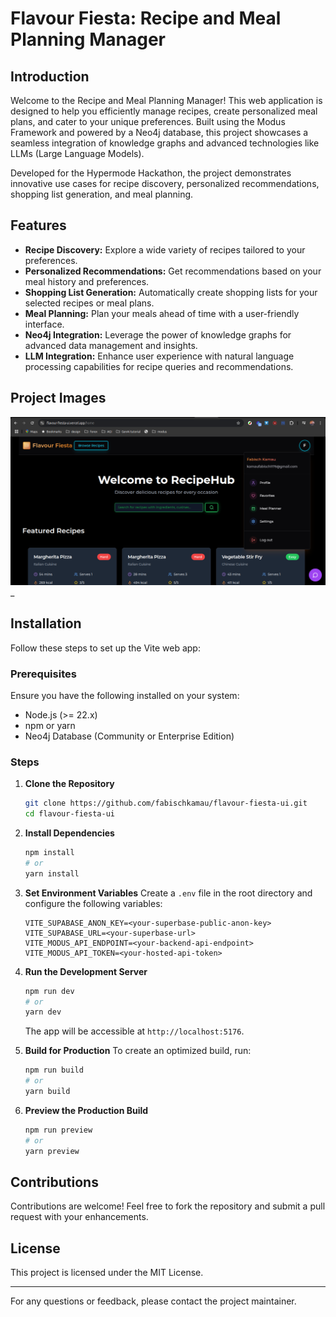 # Flavour Fiesta: Recipe and Meal Planning Manager

## Introduction

Welcome to the Recipe and Meal Planning Manager! This web application is designed to help you efficiently manage recipes, create personalized meal plans, and cater to your unique preferences. Built using the Modus Framework and powered by a Neo4j database, this project showcases a seamless integration of knowledge graphs and advanced technologies like LLMs (Large Language Models).

Developed for the Hypermode Hackathon, the project demonstrates innovative use cases for recipe discovery, personalized recommendations, shopping list generation, and meal planning.

## Features

- **Recipe Discovery:** Explore a wide variety of recipes tailored to your preferences.
- **Personalized Recommendations:** Get recommendations based on your meal history and preferences.
- **Shopping List Generation:** Automatically create shopping lists for your selected recipes or meal plans.
- **Meal Planning:** Plan your meals ahead of time with a user-friendly interface.
- **Neo4j Integration:** Leverage the power of knowledge graphs for advanced data management and insights.
- **LLM Integration:** Enhance user experience with natural language processing capabilities for recipe queries and recommendations.

## Project Images

![Example UI](./src/assets/Screenshot_20250113_003647.png)\_

## Installation

Follow these steps to set up the Vite web app:

### Prerequisites

Ensure you have the following installed on your system:

- Node.js (>= 22.x)
- npm or yarn
- Neo4j Database (Community or Enterprise Edition)

### Steps

1. **Clone the Repository**

   ```bash
   git clone https://github.com/fabischkamau/flavour-fiesta-ui.git
   cd flavour-fiesta-ui
   ```

2. **Install Dependencies**

   ```bash
   npm install
   # or
   yarn install
   ```

3. **Set Environment Variables**
   Create a `.env` file in the root directory and configure the following variables:

   ```env
   VITE_SUPABASE_ANON_KEY=<your-superbase-public-anon-key>
   VITE_SUPABASE_URL=<your-superbase-url>
   VITE_MODUS_API_ENDPOINT=<your-backend-api-endpoint>
   VITE_MODUS_API_TOKEN=<your-hosted-api-token>
   ```

4. **Run the Development Server**

   ```bash
   npm run dev
   # or
   yarn dev
   ```

   The app will be accessible at `http://localhost:5176`.

5. **Build for Production**
   To create an optimized build, run:

   ```bash
   npm run build
   # or
   yarn build
   ```

6. **Preview the Production Build**
   ```bash
   npm run preview
   # or
   yarn preview
   ```

## Contributions

Contributions are welcome! Feel free to fork the repository and submit a pull request with your enhancements.

## License

This project is licensed under the MIT License.

---

For any questions or feedback, please contact the project maintainer.
